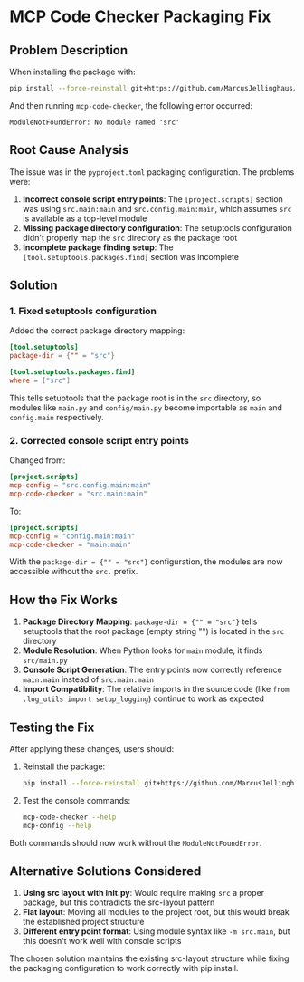 # MCP Code Checker Packaging Fix

## Problem Description

When installing the package with:
```bash
pip install --force-reinstall git+https://github.com/MarcusJellinghaus/mcp-code-checker.git@config_helper
```

And then running `mcp-code-checker`, the following error occurred:
```
ModuleNotFoundError: No module named 'src'
```

## Root Cause Analysis

The issue was in the `pyproject.toml` packaging configuration. The problems were:

1. **Incorrect console script entry points**: The `[project.scripts]` section was using `src.main:main` and `src.config.main:main`, which assumes `src` is available as a top-level module
2. **Missing package directory configuration**: The setuptools configuration didn't properly map the `src` directory as the package root
3. **Incomplete package finding setup**: The `[tool.setuptools.packages.find]` section was incomplete

## Solution

### 1. Fixed setuptools configuration

Added the correct package directory mapping:
```toml
[tool.setuptools]
package-dir = {"" = "src"}

[tool.setuptools.packages.find]
where = ["src"]
```

This tells setuptools that the package root is in the `src` directory, so modules like `main.py` and `config/main.py` become importable as `main` and `config.main` respectively.

### 2. Corrected console script entry points

Changed from:
```toml
[project.scripts]
mcp-config = "src.config.main:main"
mcp-code-checker = "src.main:main"
```

To:
```toml
[project.scripts]
mcp-config = "config.main:main"
mcp-code-checker = "main:main"
```

With the `package-dir = {"" = "src"}` configuration, the modules are now accessible without the `src.` prefix.

## How the Fix Works

1. **Package Directory Mapping**: `package-dir = {"" = "src"}` tells setuptools that the root package (empty string "") is located in the `src` directory
2. **Module Resolution**: When Python looks for `main` module, it finds `src/main.py`
3. **Console Script Generation**: The entry points now correctly reference `main:main` instead of `src.main:main`
4. **Import Compatibility**: The relative imports in the source code (like `from .log_utils import setup_logging`) continue to work as expected

## Testing the Fix

After applying these changes, users should:

1. Reinstall the package:
   ```bash
   pip install --force-reinstall git+https://github.com/MarcusJellinghaus/mcp-code-checker.git@config_helper
   ```

2. Test the console commands:
   ```bash
   mcp-code-checker --help
   mcp-config --help
   ```

Both commands should now work without the `ModuleNotFoundError`.

## Alternative Solutions Considered

1. **Using src layout with __init__.py**: Would require making `src` a proper package, but this contradicts the src-layout pattern
2. **Flat layout**: Moving all modules to the project root, but this would break the established project structure
3. **Different entry point format**: Using module syntax like `-m src.main`, but this doesn't work well with console scripts

The chosen solution maintains the existing src-layout structure while fixing the packaging configuration to work correctly with pip install.
